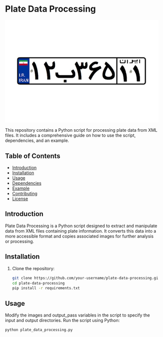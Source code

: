# Plate Data Processing

![Plate Data Processing](car-plate-iran.jpg)

This repository contains a Python script for processing plate data from XML files. It includes a comprehensive guide on how to use the script, dependencies, and an example.

## Table of Contents

- [Introduction](#introduction)
- [Installation](#installation)
- [Usage](#usage)
- [Dependencies](#dependencies)
- [Example](#example)
- [Contributing](#contributing)
- [License](#license)

## Introduction

Plate Data Processing is a Python script designed to extract and manipulate data from XML files containing plate information. It converts this data into a more accessible format and copies associated images for further analysis or processing.

## Installation

1. Clone the repository:

   ```bash
   git clone https://github.com/your-username/plate-data-processing.git
   cd plate-data-processing
   pip install -r requirements.txt
   ```
   
## Usage
Modify the images and output_pass variables in the script to specify the input and output directories.
Run the script using Python:

```bash
python plate_data_processing.py
```
   

